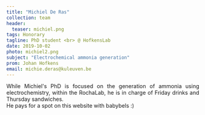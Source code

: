 ```yaml
---
title: "Michiel De Ras"
collection: team
header:
  teaser: michiel.png
tags: Honorary
tagline: PhD student <br> @ HofkensLab
date: 2019-10-02
photo: michiel2.png
subject: "Electrochemical ammonia generation"
prom: Johan Hofkens
email: michie.deras@kuleuven.be
---
```

<p align= "justify">
While Michiel's PhD is focused on the generation of ammonia using electrochemistry, within the RochaLab, he is in charge of Friday drinks and Thursday sandwiches.<br>
He pays for a spot on this website with babybels :)
